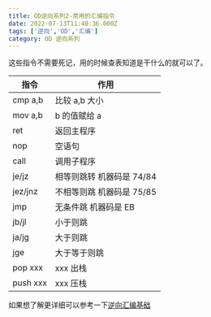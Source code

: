 ```yaml
---
title: OD逆向系列2-常用的汇编指令
date: 2022-07-13T11:40:36.000Z
tags: ['逆向','OD','汇编']
category: OD 逆向系列
---
```

  
这些指令不需要死记，用的时候查表知道是干什么的就可以了。

| **指令** | **作用**                  |
| -------- | ------------------------- |
| cmp a,b  | 比较 a,b 大小             |
| mov a,b  | b 的值赋给 a              |
| ret      | 返回主程序                |
| nop      | 空语句                    |
| call     | 调用子程序                |
| je/jz    | 相等则跳转 机器码是 74/84 |
| jez/jnz  | 不相等则跳 机器码是 75/85 |
| jmp      | 无条件跳 机器码是 EB      |
| jb/jl    | 小于则跳                  |
| ja/jg    | 大于则跳                  |
| jge      | 大于等于则跳              |
| pop xxx  | xxx 出栈                  |
| push xxx | xxx 压栈                  |

如果想了解更详细可以参考一下[逆向汇编基础 ](https://www.beimengyeyu.com/2022/kq0iqk/)